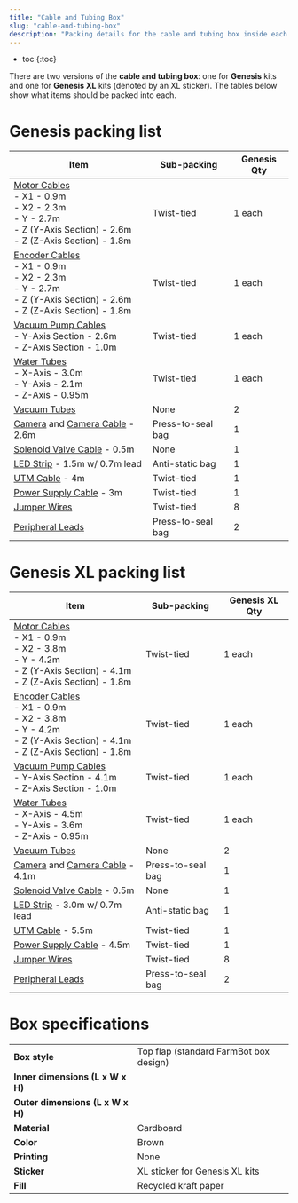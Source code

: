 ```yaml
---
title: "Cable and Tubing Box"
slug: "cable-and-tubing-box"
description: "Packing details for the cable and tubing box inside each main carton"
---
```


* toc
{:toc}

There are two versions of the **cable and tubing box**: one for **Genesis** kits and one for **Genesis XL** kits (denoted by an <span class="fb-xl-sticker">XL</span> sticker). The tables below show what items should be packed into each.

# Genesis packing list

|Item                          |Sub-packing                   |Genesis Qty                   |
|------------------------------|------------------------------|------------------------------|
|[Motor Cables](../../extras/bom/electronics-and-wiring/motors.md#motor-cables)<br>- X1 - 0.9m<br>- X2 - 2.3m<br>- Y - 2.7m<br>- Z (Y-Axis Section) - 2.6m<br>- Z (Z-Axis Section) - 1.8m|Twist-tied|1 each
|[Encoder Cables](../../extras/bom/electronics-and-wiring/motors.md#encoder-cables)<br>- X1 - 0.9m<br>- X2 - 2.3m<br>- Y - 2.7m<br>- Z (Y-Axis Section) - 2.6m<br>- Z (Z-Axis Section) - 1.8m|Twist-tied|1 each
|[Vacuum Pump Cables](../../extras/bom/electronics-and-wiring/vacuum-pump.md#vacuum-pump-cable)<br>- Y-Axis Section - 2.6m<br>- Z-Axis Section - 1.0m|Twist-tied|1 each
|[Water Tubes](../../extras/bom/tubing.md#water-tube)<br>- X-Axis - 3.0m<br>- Y-Axis - 2.1m<br>- Z-Axis - 0.95m|Twist-tied|1 each
|[Vacuum Tubes](../../extras/bom/tubing.md#vacuum-tube)|None|2
|[Camera](../../extras/bom/electronics-and-wiring/camera.md#camera) and [Camera Cable](../../extras/bom/electronics-and-wiring/camera.md#camera-cable) - 2.6m|Press-to-seal bag|1
|[Solenoid Valve Cable](../../extras/bom/electronics-and-wiring/solenoid-valve.md#solenoid-valve-cable) - 0.5m|None|1
|[LED Strip](../../extras/bom/electronics-and-wiring/led-strip.md) - 1.5m w/ 0.7m lead|Anti-static bag|1
|[UTM Cable](../../extras/bom/electronics-and-wiring/utm.md#utm-cable) - 4m|Twist-tied|1
|[Power Supply Cable](../../extras/bom/electronics-and-wiring/power-supply.md#power-supply-cable) - 3m|Twist-tied|1
|[Jumper Wires](../../extras/bom/electronics-and-wiring/miscellaneous.md#jumper-wire)|Twist-tied|8
|[Peripheral Leads](../../extras/bom/electronics-and-wiring/farmduino.md#peripheral-lead)|Press-to-seal bag|2

# Genesis XL packing list

|Item|Sub-packing|Genesis XL Qty|
|----|-----------|--------------|
|[Motor Cables](../../extras/bom/electronics-and-wiring/motors.md#motor-cables)<br>- X1 - 0.9m<br>- X2 - 3.8m<br>- Y - 4.2m<br>- Z (Y-Axis Section) - 4.1m<br>- Z (Z-Axis Section) - 1.8m|Twist-tied|1 each
|[Encoder Cables](../../extras/bom/electronics-and-wiring/motors.md#encoder-cables)<br>- X1 - 0.9m<br>- X2 - 3.8m<br>- Y - 4.2m<br>- Z (Y-Axis Section) - 4.1m<br>- Z (Z-Axis Section) - 1.8m|Twist-tied|1 each
|[Vacuum Pump Cables](../../extras/bom/electronics-and-wiring/vacuum-pump.md#vacuum-pump-cable)<br>- Y-Axis Section - 4.1m<br>- Z-Axis Section - 1.0m|Twist-tied|1 each
|[Water Tubes](../../extras/bom/tubing.md#water-tube)<br>- X-Axis - 4.5m<br>- Y-Axis - 3.6m<br>- Z-Axis - 0.95m|Twist-tied|1 each
|[Vacuum Tubes](../../extras/bom/tubing.md#vacuum-tube)|None|2
|[Camera](../../extras/bom/electronics-and-wiring/camera.md#camera) and [Camera Cable](../../extras/bom/electronics-and-wiring/camera.md#camera-cable) - 4.1m|Press-to-seal bag|1
|[Solenoid Valve Cable](../../extras/bom/electronics-and-wiring/solenoid-valve.md#solenoid-valve-cable) - 0.5m|None|1
|[LED Strip](../../extras/bom/electronics-and-wiring/led-strip.md) - 3.0m w/ 0.7m lead|Anti-static bag|1
|[UTM Cable](../../extras/bom/electronics-and-wiring/utm.md#utm-cable) - 5.5m|Twist-tied|1
|[Power Supply Cable](../../extras/bom/electronics-and-wiring/power-supply.md#power-supply-cable) - 4.5m|Twist-tied|1
|[Jumper Wires](../../extras/bom/electronics-and-wiring/miscellaneous.md#jumper-wire)|Twist-tied|8
|[Peripheral Leads](../../extras/bom/electronics-and-wiring/farmduino.md#peripheral-lead)|Press-to-seal bag|2

# Box specifications

|                              |                              |
|------------------------------|------------------------------|
|**Box style**                 |Top flap (standard FarmBot box design)
|**Inner dimensions (L x W x H)**|
|**Outer dimensions (L x W x H)**|
|**Material**                  |Cardboard
|**Color**                     |Brown
|**Printing**                  |None
|**Sticker**                   |<span class="fb-xl-sticker">XL</span> sticker for Genesis XL kits
|**Fill**                      |Recycled kraft paper

